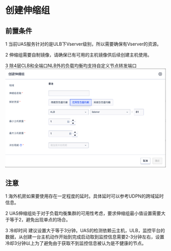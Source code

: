# 创建伸缩组

## 前置条件

1 当前UAS服务针对的是ULB下Vserver级别，所以需要确保有Vserver的资源。

2 伸缩组需要自制镜像，请确保已有可用的主机镜像供后续创建主机使用。

3 除4层CLB和全端口NLB外的负载均衡均支持自定义节点转发端口
![](/images/create_group.png)

## 注意

<!--
1 UAS全地域可用，不过主要集群在北京，所以海外的机房如果要使用存在一定程度的延时。具体延时可以参考UDPN的跨域延时信息。
-->
1 海外机房如果要使用存在一定程度的延时。具体延时可以参考UDPN的跨域延时信息。

2 UAS伸缩组处于对于负载均衡集群的可用性考虑，要求伸缩组最小值设置需要大于等于2，避免出现单点的场合。

3 冷却时间 建议设置大于等于3分钟。UAS的检测依赖云主机，ULB，监控平台的数据，从创建一台主机动作开始到完成启动取到监控信息需要2-3分钟左右，设置冷却3分钟以上为了避免由于获取不到监控信息被认为是不健康的节点。

